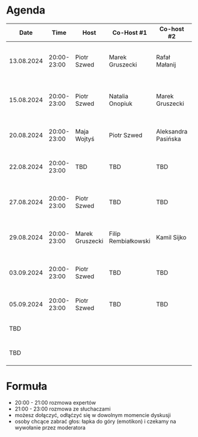 # Agenda

| Date       | Time        | Host            | Co-Host #1          | Co-host #2          | Subject                                                                             |
|------------|-------------|-----------------|---------------------|---------------------|-------------------------------------------------------------------------------------|
| 13.08.2024 | 20:00-23:00 | Piotr Szwed     | Marek Gruszecki     | Rafał Małanij       | Wysokie zarobki w IT. Jak zarabiać 20k, 30k, 50k i 100k i więcej miesięcznie?       |
| 15.08.2024 | 20:00-23:00 | Piotr Szwed     | Natalia Onopiuk     | Marek Gruszecki     | Umowa o pracę? B2B? Spółka zoo? Kolektyw? Zalety, wady, co się najbardziej opłaca?  |
| 20.08.2024 | 20:00-23:00 | Maja Wojtyś     | Piotr Szwed         | Aleksandra Pasińska | Aspekty prawne wykorzystania AI w branżach twórczych.                               |
| 22.08.2024 | 20:00-23:00 | TBD             | TBD                 | TBD                 | Wypalenie zawodowe i "work-life balance". Zagrożenia.                               |
| 27.08.2024 | 20:00-23:00 | Piotr Szwed     | TBD                 | TBD                 | Kariera SRE, DevOps, Platform Engineering. Jak zacząć, jak się uczyć, jak rozwijać? |
| 29.08.2024 | 20:00-23:00 | Marek Gruszecki | Filip Rembiałkowski | Kamil Sijko         | Czy AI odbierze pracę inżynierom IT? Szanse i zagrożenia.                           |
| 03.09.2024 | 20:00-23:00 | Piotr Szwed     | TBD                 | TBD                 | Konsulting. Czym jest, z czym się wiąże, zarobki. Jak zostać Konsultantem?          |
| 05.09.2024 | 20:00-23:00 | Piotr Szwed     | TBD                 | TBD                 | Kolektyw IT? Zalety, wyzwania, praktyka.                                            |
| TBD        |             |                 |                     |                     | Jak budować karierę i markę osobistą.                                               |
| TBD        |             |                 |                     |                     | propozycje tematów i gości: pszwed@gmail.com                                        |

# Formuła

* 20:00 - 21:00 rozmowa expertów
* 21:00 - 23:00 rozmowa ze słuchaczami
* możesz dołączyć, odłąćzyć się w dowolnym momencie dyskusji
* osoby chcące zabrać głos: łapka do góry (emotikon) i czekamy na wywołanie przez moderatora
